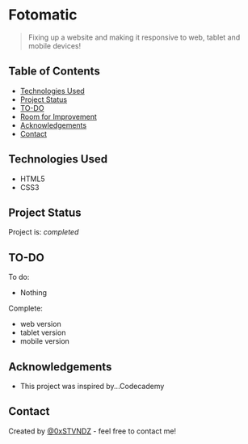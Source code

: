 # Fotomatic
> Fixing up a website and making it responsive to web, tablet and mobile devices!

## Table of Contents
* [Technologies Used](#technologies-used)
* [Project Status](#project-status)
* [TO-DO](#TO-DO) 
* [Room for Improvement](#room-for-improvement)
* [Acknowledgements](#acknowledgements)
* [Contact](#contact)


## Technologies Used
- HTML5
- CSS3


## Project Status
Project is: _completed_ 


## TO-DO
To do:
- Nothing

Complete:
- web version
- tablet  version
- mobile version

## Acknowledgements
- This project was inspired by...Codecademy


## Contact
Created by [@0xSTVNDZ](https://www.twitter.com/0xSTVNDZ) - feel free to contact me!
